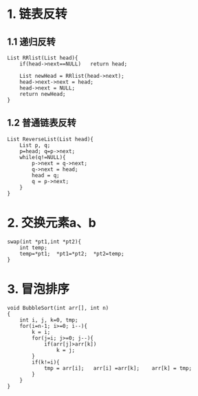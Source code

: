 # 1. 链表反转 #
## 1.1 递归反转 ##

	List RRlist(List head){
	    if(head->next==NULL)   return head;
	    
	    List newHead = RRlist(head->next);
	    head->next->next = head;
	    head->next = NULL;
	    return newHead;
	}

## 1.2 普通链表反转 ##

    List ReverseList(List head){
    	List p, q; 
    	p=head; q=p->next;
     	while(q!=NULL){
      		p->next = q->next;
			q->next = head;
			head = q;
			q = p->next;
     	}
    }

# 2. 交换元素a、b #

    swap(int *pt1,int *pt2){
    	int temp;
    	temp=*pt1;  *pt1=*pt2;  *pt2=temp;
    }

# 3. 冒泡排序 #
 
	void BubbleSort(int arr[], int n)
	{
		int i, j, k=0, tmp;
		for(i=n-1; i>=0; i--){
			k = i;
			for(j=i; j>=0; j--){
				if(arr[j]>arr[k])
					k = j;
			}
			if(k!=i){
				tmp = arr[i];	arr[i] =arr[k];    arr[k] = tmp;
			}
		}
	}